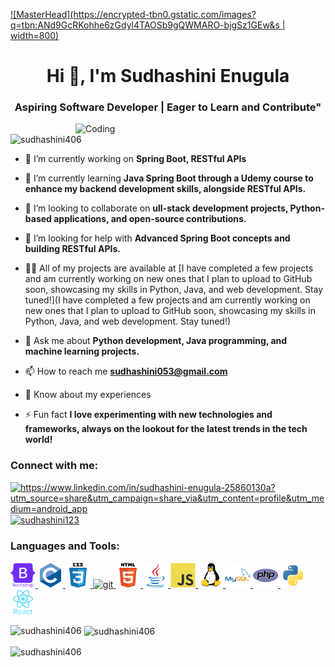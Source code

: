 
[![MasterHead](https://encrypted-tbn0.gstatic.com/images?q=tbn:ANd9GcRKohhe6zGdyl4TAOSb9gQWMARO-bjgSz1GEw&s | width=800)](creative_github_banner.png)

<h1 align="center">Hi 👋, I'm Sudhashini Enugula</h1>
<h3 align="center">Aspiring Software Developer | Eager to Learn and Contribute"</h3>

<img  align="right" alt="Coding" width="400" title="01-pinssm.gif" src="https://cdn.dribbble.com/users/1047273/screenshots/6515762/01-pinssm.gif">




<p align="left"> <img src="https://komarev.com/ghpvc/?username=sudhashini406&label=Profile%20views&color=0e75b6&style=flat" alt="sudhashini406" /> </p>

- 🔭 I’m currently working on **Spring Boot, RESTful APIs**

- 🌱 I’m currently learning **Java Spring Boot through a Udemy course to enhance my backend development skills, alongside RESTful APIs.**

- 👯 I’m looking to collaborate on **ull-stack development projects, Python-based applications, and open-source contributions.**

- 🤝 I’m looking for help with **Advanced Spring Boot concepts and building RESTful APIs.**

- 👨‍💻 All of my projects are available at [I have completed a few projects and am currently working on new ones that I plan to upload to GitHub soon, showcasing my skills in Python, Java, and web development. Stay tuned!](I have completed a few projects and am currently working on new ones that I plan to upload to GitHub soon, showcasing my skills in Python, Java, and web development. Stay tuned!)

- 💬 Ask me about **Python development, Java programming, and machine learning projects.**

- 📫 How to reach me **sudhashini053@gmail.com**

- 📄 Know about my experiences 

- ⚡ Fun fact **I love experimenting with new technologies and frameworks, always on the lookout for the latest trends in the tech world!**

<h3 align="left">Connect with me:</h3>
<p align="left">
<a href="https://linkedin.com/in/https://www.linkedin.com/in/sudhashini-enugula-25860130a?utm_source=share&utm_campaign=share_via&utm_content=profile&utm_medium=android_app" target="blank"><img align="center" src="https://raw.githubusercontent.com/rahuldkjain/github-profile-readme-generator/master/src/images/icons/Social/linked-in-alt.svg" alt="https://www.linkedin.com/in/sudhashini-enugula-25860130a?utm_source=share&utm_campaign=share_via&utm_content=profile&utm_medium=android_app" height="30" width="40" /></a>
<a href="https://www.leetcode.com/sudhashini123" target="blank"><img align="center" src="https://raw.githubusercontent.com/rahuldkjain/github-profile-readme-generator/master/src/images/icons/Social/leet-code.svg" alt="sudhashini123" height="30" width="40" /></a>
</p>

<h3 align="left">Languages and Tools:</h3>
<p align="left"> <a href="https://getbootstrap.com" target="_blank" rel="noreferrer"> <img src="https://raw.githubusercontent.com/devicons/devicon/master/icons/bootstrap/bootstrap-plain-wordmark.svg" alt="bootstrap" width="40" height="40"/> </a> <a href="https://www.cprogramming.com/" target="_blank" rel="noreferrer"> <img src="https://raw.githubusercontent.com/devicons/devicon/master/icons/c/c-original.svg" alt="c" width="40" height="40"/> </a> <a href="https://www.w3schools.com/css/" target="_blank" rel="noreferrer"> <img src="https://raw.githubusercontent.com/devicons/devicon/master/icons/css3/css3-original-wordmark.svg" alt="css3" width="40" height="40"/> </a> <a href="https://git-scm.com/" target="_blank" rel="noreferrer"> <img src="https://www.vectorlogo.zone/logos/git-scm/git-scm-icon.svg" alt="git" width="40" height="40"/> </a> <a href="https://www.w3.org/html/" target="_blank" rel="noreferrer"> <img src="https://raw.githubusercontent.com/devicons/devicon/master/icons/html5/html5-original-wordmark.svg" alt="html5" width="40" height="40"/> </a> <a href="https://www.java.com" target="_blank" rel="noreferrer"> <img src="https://raw.githubusercontent.com/devicons/devicon/master/icons/java/java-original.svg" alt="java" width="40" height="40"/> </a> <a href="https://developer.mozilla.org/en-US/docs/Web/JavaScript" target="_blank" rel="noreferrer"> <img src="https://raw.githubusercontent.com/devicons/devicon/master/icons/javascript/javascript-original.svg" alt="javascript" width="40" height="40"/> </a> <a href="https://www.linux.org/" target="_blank" rel="noreferrer"> <img src="https://raw.githubusercontent.com/devicons/devicon/master/icons/linux/linux-original.svg" alt="linux" width="40" height="40"/> </a> <a href="https://www.mysql.com/" target="_blank" rel="noreferrer"> <img src="https://raw.githubusercontent.com/devicons/devicon/master/icons/mysql/mysql-original-wordmark.svg" alt="mysql" width="40" height="40"/> </a> <a href="https://www.php.net" target="_blank" rel="noreferrer"> <img src="https://raw.githubusercontent.com/devicons/devicon/master/icons/php/php-original.svg" alt="php" width="40" height="40"/> </a> <a href="https://www.python.org" target="_blank" rel="noreferrer"> <img src="https://raw.githubusercontent.com/devicons/devicon/master/icons/python/python-original.svg" alt="python" width="40" height="40"/> </a> <a href="https://reactjs.org/" target="_blank" rel="noreferrer"> <img src="https://raw.githubusercontent.com/devicons/devicon/master/icons/react/react-original-wordmark.svg" alt="react" width="40" height="40"/> </a> </p>

<p><img align="left" src="https://github-readme-stats.vercel.app/api/top-langs?username=sudhashini406&show_icons=true&locale=en&layout=compact" alt="sudhashini406" /></p>

<p>&nbsp;<img align="center" src="https://github-readme-stats.vercel.app/api?username=sudhashini406&show_icons=true&locale=en" alt="sudhashini406" /></p>

<p><img align="center" src="https://github-readme-streak-stats.herokuapp.com/?user=sudhashini406&" alt="sudhashini406" /></p>
